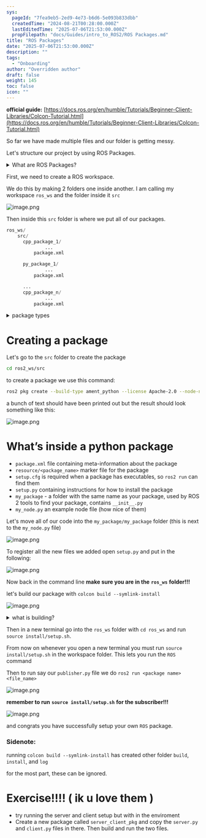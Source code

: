 ```yaml
---
sys:
  pageId: "7fea9eb5-2ed9-4e73-b6d6-5e093b833dbb"
  createdTime: "2024-08-21T00:28:00.000Z"
  lastEditedTime: "2025-07-06T21:53:00.000Z"
  propFilepath: "docs/Guides/intro_to_ROS2/ROS Packages.md"
title: "ROS Packages"
date: "2025-07-06T21:53:00.000Z"
description: ""
tags:
  - "Onboarding"
author: "Overridden author"
draft: false
weight: 145
toc: false
icon: ""
---
```


**official guide:** [https://docs.ros.org/en/humble/Tutorials/Beginner-Client-Libraries/Colcon-Tutorial.html](https://docs.ros.org/en/humble/Tutorials/Beginner-Client-Libraries/Colcon-Tutorial.html)

So far we have made multiple files and our folder is getting messy.

Let's structure our project by using ROS Packages.

<details>
      <summary>What are ROS Packages?</summary>
      ROS Packages are, as the name implies, packages of code that are highly sharable between ROS developers.
  </details>

First, we need to create a ROS workspace.

We do this by making 2 folders one inside another. I am calling my workspace `ros_ws` and the folder inside it `src`

![image.png](https://prod-files-secure.s3.us-west-2.amazonaws.com/d518164a-d88e-44d1-a4ee-3adb3bd8bce0/70706947-fd18-4537-a67b-e12946812d31/image.png?X-Amz-Algorithm=AWS4-HMAC-SHA256&X-Amz-Content-Sha256=UNSIGNED-PAYLOAD&X-Amz-Credential=ASIAZI2LB466ZQR765RM%2F20250802%2Fus-west-2%2Fs3%2Faws4_request&X-Amz-Date=20250802T181214Z&X-Amz-Expires=3600&X-Amz-Security-Token=IQoJb3JpZ2luX2VjEOL%2F%2F%2F%2F%2F%2F%2F%2F%2F%2FwEaCXVzLXdlc3QtMiJGMEQCIEBYazNSOwqv2iqla4VHM5zcTjj1cQ3trvpbsfZbDnEsAiB294bno5Bg5fU0PIvwYkInewX4%2FXnE9vUjaYM5IOu7syr%2FAwgbEAAaDDYzNzQyMzE4MzgwNSIMvpXGm7r9NKgLjuzPKtwDkfiTWCgUWN3leOmRmljXhFpTyXEgCCBKuiagrbDriHT1i2nacI73ysgJ%2Fe2uxNnlez8c099EMBRquxTjFV3bnadJPxM4bm4JIEjtv4Nn%2BOsjapa6eGstg5WVW3hfllN3TfW5HOc5GcISb7T%2F%2BX%2FWbtuLfdgNX8biFxlZwOUem6W58nkRrY47rcwofCEPPfwsS4dDBX2ynm%2F1eswtWVunRNEP6bFUUDC%2B7UeX%2F6Y3AW1NAkVF2MPljOWMcV3IQT2Z49YUT8BhbO0%2BDhhf2c0DEyt3%2FF4T0paXtM1BYNifP3L45Ce0WDhSE0IEaciDh6KUewqvcFIVqmLbU%2BaJ0s9G8f6xP4Y84%2Fe61tkIVwWv%2BUjAIlXcNJQOZnrnQjBKJnx5jSiKd3d7UhwGDEFIvdpQ5iOsxhyVrBDZVE3wkewOcTmw%2BoTEp%2BF7UgrUDl%2FONszvKnx3TJMzaXZOirDlaUcDxdM9%2BNhijGti96KZrQ7bgf9jP0COnMgokv9tiIfVbhzo3xXBQlj6L5vlEjSf1CfjRGxxLpb8qlOJsYN3Eatr2EV4grA21uJ3ztDwZs0kOuOHTpfSnjx5wVSni3zqCkTUkV78CqNk8hGSjf0vs0X%2BYcVYQ%2F8PgRyUbqdt%2FFMw6525xAY6pgEik6jri%2FBfwszSKYqhgtoD%2FdeTJU1XmTLwaBEMrJa74NDOL46Hx0k%2F%2BT9GhHwacmlRmJLRnYH%2BhOGTVwxBecKatpEhbzTEsrVnw9mGRRDefYPHDLIZLDmgWgomcYpvmi1jKd0GOUKV21r872CH5Q4i30wVAWy9G38MBvbllJhujmld2ubdB8cXdVR4%2FAymdBg3OzAvO7TeEnhsY3CHkB%2FnEpaywGpv&X-Amz-Signature=ec20ff9640454de2deb707d553800ea83fb18029bed2b97042daf84481892d36&X-Amz-SignedHeaders=host&x-amz-checksum-mode=ENABLED&x-id=GetObject)

Then inside this `src` folder is where we put all of our packages.

```python
ros_ws/
    src/
      cpp_package_1/
		      ...
          package.xml

      py_package_1/
		      ...
          package.xml

      ...
      cpp_package_n/
		      ...
          package.xml

```

<details>

<summary>package types</summary>

packages can be either `C++` or python.

the intern file structure is different for each but for this guide we will stick to creating python packages

</details>

# Creating a package

Let's go to the `src` folder to create the package

```bash
cd ros2_ws/src
```

to create a package we use this command:

```bash
ros2 pkg create --build-type ament_python --license Apache-2.0 --node-name my_node my_package
```

a bunch of text should have been printed out but the result should look something like this:

![image.png](https://prod-files-secure.s3.us-west-2.amazonaws.com/d518164a-d88e-44d1-a4ee-3adb3bd8bce0/e6cf1e3f-8512-4a3e-b131-079f800bf3e8/image.png?X-Amz-Algorithm=AWS4-HMAC-SHA256&X-Amz-Content-Sha256=UNSIGNED-PAYLOAD&X-Amz-Credential=ASIAZI2LB466ZQR765RM%2F20250802%2Fus-west-2%2Fs3%2Faws4_request&X-Amz-Date=20250802T181214Z&X-Amz-Expires=3600&X-Amz-Security-Token=IQoJb3JpZ2luX2VjEOL%2F%2F%2F%2F%2F%2F%2F%2F%2F%2FwEaCXVzLXdlc3QtMiJGMEQCIEBYazNSOwqv2iqla4VHM5zcTjj1cQ3trvpbsfZbDnEsAiB294bno5Bg5fU0PIvwYkInewX4%2FXnE9vUjaYM5IOu7syr%2FAwgbEAAaDDYzNzQyMzE4MzgwNSIMvpXGm7r9NKgLjuzPKtwDkfiTWCgUWN3leOmRmljXhFpTyXEgCCBKuiagrbDriHT1i2nacI73ysgJ%2Fe2uxNnlez8c099EMBRquxTjFV3bnadJPxM4bm4JIEjtv4Nn%2BOsjapa6eGstg5WVW3hfllN3TfW5HOc5GcISb7T%2F%2BX%2FWbtuLfdgNX8biFxlZwOUem6W58nkRrY47rcwofCEPPfwsS4dDBX2ynm%2F1eswtWVunRNEP6bFUUDC%2B7UeX%2F6Y3AW1NAkVF2MPljOWMcV3IQT2Z49YUT8BhbO0%2BDhhf2c0DEyt3%2FF4T0paXtM1BYNifP3L45Ce0WDhSE0IEaciDh6KUewqvcFIVqmLbU%2BaJ0s9G8f6xP4Y84%2Fe61tkIVwWv%2BUjAIlXcNJQOZnrnQjBKJnx5jSiKd3d7UhwGDEFIvdpQ5iOsxhyVrBDZVE3wkewOcTmw%2BoTEp%2BF7UgrUDl%2FONszvKnx3TJMzaXZOirDlaUcDxdM9%2BNhijGti96KZrQ7bgf9jP0COnMgokv9tiIfVbhzo3xXBQlj6L5vlEjSf1CfjRGxxLpb8qlOJsYN3Eatr2EV4grA21uJ3ztDwZs0kOuOHTpfSnjx5wVSni3zqCkTUkV78CqNk8hGSjf0vs0X%2BYcVYQ%2F8PgRyUbqdt%2FFMw6525xAY6pgEik6jri%2FBfwszSKYqhgtoD%2FdeTJU1XmTLwaBEMrJa74NDOL46Hx0k%2F%2BT9GhHwacmlRmJLRnYH%2BhOGTVwxBecKatpEhbzTEsrVnw9mGRRDefYPHDLIZLDmgWgomcYpvmi1jKd0GOUKV21r872CH5Q4i30wVAWy9G38MBvbllJhujmld2ubdB8cXdVR4%2FAymdBg3OzAvO7TeEnhsY3CHkB%2FnEpaywGpv&X-Amz-Signature=0dc681646ff00abb300c5ea335acaa280ee1aa62402c0a8116e82515cb637282&X-Amz-SignedHeaders=host&x-amz-checksum-mode=ENABLED&x-id=GetObject)

# What’s inside a python package

- `package.xml` file containing meta-information about the package
- `resource/<package_name>` marker file for the package
- `setup.cfg` is required when a package has executables, so `ros2 run` can find them
- `setup.py` containing instructions for how to install the package
- `my_package` - a folder with the same name as your package, used by ROS 2 tools to find your package, contains `__init__.py`
- `my_node.py` an example node file (how nice of them)

Let's move all of our code into the `my_package/my_package` folder (this is next to the `my_node.py` file)

![image.png](https://prod-files-secure.s3.us-west-2.amazonaws.com/d518164a-d88e-44d1-a4ee-3adb3bd8bce0/9ce58f11-0da9-4d3e-b86d-506a9685d378/image.png?X-Amz-Algorithm=AWS4-HMAC-SHA256&X-Amz-Content-Sha256=UNSIGNED-PAYLOAD&X-Amz-Credential=ASIAZI2LB466ZQR765RM%2F20250802%2Fus-west-2%2Fs3%2Faws4_request&X-Amz-Date=20250802T181214Z&X-Amz-Expires=3600&X-Amz-Security-Token=IQoJb3JpZ2luX2VjEOL%2F%2F%2F%2F%2F%2F%2F%2F%2F%2FwEaCXVzLXdlc3QtMiJGMEQCIEBYazNSOwqv2iqla4VHM5zcTjj1cQ3trvpbsfZbDnEsAiB294bno5Bg5fU0PIvwYkInewX4%2FXnE9vUjaYM5IOu7syr%2FAwgbEAAaDDYzNzQyMzE4MzgwNSIMvpXGm7r9NKgLjuzPKtwDkfiTWCgUWN3leOmRmljXhFpTyXEgCCBKuiagrbDriHT1i2nacI73ysgJ%2Fe2uxNnlez8c099EMBRquxTjFV3bnadJPxM4bm4JIEjtv4Nn%2BOsjapa6eGstg5WVW3hfllN3TfW5HOc5GcISb7T%2F%2BX%2FWbtuLfdgNX8biFxlZwOUem6W58nkRrY47rcwofCEPPfwsS4dDBX2ynm%2F1eswtWVunRNEP6bFUUDC%2B7UeX%2F6Y3AW1NAkVF2MPljOWMcV3IQT2Z49YUT8BhbO0%2BDhhf2c0DEyt3%2FF4T0paXtM1BYNifP3L45Ce0WDhSE0IEaciDh6KUewqvcFIVqmLbU%2BaJ0s9G8f6xP4Y84%2Fe61tkIVwWv%2BUjAIlXcNJQOZnrnQjBKJnx5jSiKd3d7UhwGDEFIvdpQ5iOsxhyVrBDZVE3wkewOcTmw%2BoTEp%2BF7UgrUDl%2FONszvKnx3TJMzaXZOirDlaUcDxdM9%2BNhijGti96KZrQ7bgf9jP0COnMgokv9tiIfVbhzo3xXBQlj6L5vlEjSf1CfjRGxxLpb8qlOJsYN3Eatr2EV4grA21uJ3ztDwZs0kOuOHTpfSnjx5wVSni3zqCkTUkV78CqNk8hGSjf0vs0X%2BYcVYQ%2F8PgRyUbqdt%2FFMw6525xAY6pgEik6jri%2FBfwszSKYqhgtoD%2FdeTJU1XmTLwaBEMrJa74NDOL46Hx0k%2F%2BT9GhHwacmlRmJLRnYH%2BhOGTVwxBecKatpEhbzTEsrVnw9mGRRDefYPHDLIZLDmgWgomcYpvmi1jKd0GOUKV21r872CH5Q4i30wVAWy9G38MBvbllJhujmld2ubdB8cXdVR4%2FAymdBg3OzAvO7TeEnhsY3CHkB%2FnEpaywGpv&X-Amz-Signature=1ea3de738d02cbcace2fe5d7080d479b00fde13886f35c579f7c5911ff5ba148&X-Amz-SignedHeaders=host&x-amz-checksum-mode=ENABLED&x-id=GetObject)

To register all the new files we added open `setup.py` and put in the following:

![image.png](https://prod-files-secure.s3.us-west-2.amazonaws.com/d518164a-d88e-44d1-a4ee-3adb3bd8bce0/1cd7c262-4cae-4496-9d75-c178537d24a2/image.png?X-Amz-Algorithm=AWS4-HMAC-SHA256&X-Amz-Content-Sha256=UNSIGNED-PAYLOAD&X-Amz-Credential=ASIAZI2LB466ZQR765RM%2F20250802%2Fus-west-2%2Fs3%2Faws4_request&X-Amz-Date=20250802T181214Z&X-Amz-Expires=3600&X-Amz-Security-Token=IQoJb3JpZ2luX2VjEOL%2F%2F%2F%2F%2F%2F%2F%2F%2F%2FwEaCXVzLXdlc3QtMiJGMEQCIEBYazNSOwqv2iqla4VHM5zcTjj1cQ3trvpbsfZbDnEsAiB294bno5Bg5fU0PIvwYkInewX4%2FXnE9vUjaYM5IOu7syr%2FAwgbEAAaDDYzNzQyMzE4MzgwNSIMvpXGm7r9NKgLjuzPKtwDkfiTWCgUWN3leOmRmljXhFpTyXEgCCBKuiagrbDriHT1i2nacI73ysgJ%2Fe2uxNnlez8c099EMBRquxTjFV3bnadJPxM4bm4JIEjtv4Nn%2BOsjapa6eGstg5WVW3hfllN3TfW5HOc5GcISb7T%2F%2BX%2FWbtuLfdgNX8biFxlZwOUem6W58nkRrY47rcwofCEPPfwsS4dDBX2ynm%2F1eswtWVunRNEP6bFUUDC%2B7UeX%2F6Y3AW1NAkVF2MPljOWMcV3IQT2Z49YUT8BhbO0%2BDhhf2c0DEyt3%2FF4T0paXtM1BYNifP3L45Ce0WDhSE0IEaciDh6KUewqvcFIVqmLbU%2BaJ0s9G8f6xP4Y84%2Fe61tkIVwWv%2BUjAIlXcNJQOZnrnQjBKJnx5jSiKd3d7UhwGDEFIvdpQ5iOsxhyVrBDZVE3wkewOcTmw%2BoTEp%2BF7UgrUDl%2FONszvKnx3TJMzaXZOirDlaUcDxdM9%2BNhijGti96KZrQ7bgf9jP0COnMgokv9tiIfVbhzo3xXBQlj6L5vlEjSf1CfjRGxxLpb8qlOJsYN3Eatr2EV4grA21uJ3ztDwZs0kOuOHTpfSnjx5wVSni3zqCkTUkV78CqNk8hGSjf0vs0X%2BYcVYQ%2F8PgRyUbqdt%2FFMw6525xAY6pgEik6jri%2FBfwszSKYqhgtoD%2FdeTJU1XmTLwaBEMrJa74NDOL46Hx0k%2F%2BT9GhHwacmlRmJLRnYH%2BhOGTVwxBecKatpEhbzTEsrVnw9mGRRDefYPHDLIZLDmgWgomcYpvmi1jKd0GOUKV21r872CH5Q4i30wVAWy9G38MBvbllJhujmld2ubdB8cXdVR4%2FAymdBg3OzAvO7TeEnhsY3CHkB%2FnEpaywGpv&X-Amz-Signature=70b59f8b1d9c1117a42bc1651f26346a0a21acc2c529304fff2bf1d12699e251&X-Amz-SignedHeaders=host&x-amz-checksum-mode=ENABLED&x-id=GetObject)

Now back in the command line **make sure you are in the** **`ros_ws`** **folder!!!**

let's build our package with `colcon build --symlink-install`

![image.png](https://prod-files-secure.s3.us-west-2.amazonaws.com/d518164a-d88e-44d1-a4ee-3adb3bd8bce0/2f2a0d27-b173-48fd-b189-5f5c0ce65619/image.png?X-Amz-Algorithm=AWS4-HMAC-SHA256&X-Amz-Content-Sha256=UNSIGNED-PAYLOAD&X-Amz-Credential=ASIAZI2LB466ZQR765RM%2F20250802%2Fus-west-2%2Fs3%2Faws4_request&X-Amz-Date=20250802T181214Z&X-Amz-Expires=3600&X-Amz-Security-Token=IQoJb3JpZ2luX2VjEOL%2F%2F%2F%2F%2F%2F%2F%2F%2F%2FwEaCXVzLXdlc3QtMiJGMEQCIEBYazNSOwqv2iqla4VHM5zcTjj1cQ3trvpbsfZbDnEsAiB294bno5Bg5fU0PIvwYkInewX4%2FXnE9vUjaYM5IOu7syr%2FAwgbEAAaDDYzNzQyMzE4MzgwNSIMvpXGm7r9NKgLjuzPKtwDkfiTWCgUWN3leOmRmljXhFpTyXEgCCBKuiagrbDriHT1i2nacI73ysgJ%2Fe2uxNnlez8c099EMBRquxTjFV3bnadJPxM4bm4JIEjtv4Nn%2BOsjapa6eGstg5WVW3hfllN3TfW5HOc5GcISb7T%2F%2BX%2FWbtuLfdgNX8biFxlZwOUem6W58nkRrY47rcwofCEPPfwsS4dDBX2ynm%2F1eswtWVunRNEP6bFUUDC%2B7UeX%2F6Y3AW1NAkVF2MPljOWMcV3IQT2Z49YUT8BhbO0%2BDhhf2c0DEyt3%2FF4T0paXtM1BYNifP3L45Ce0WDhSE0IEaciDh6KUewqvcFIVqmLbU%2BaJ0s9G8f6xP4Y84%2Fe61tkIVwWv%2BUjAIlXcNJQOZnrnQjBKJnx5jSiKd3d7UhwGDEFIvdpQ5iOsxhyVrBDZVE3wkewOcTmw%2BoTEp%2BF7UgrUDl%2FONszvKnx3TJMzaXZOirDlaUcDxdM9%2BNhijGti96KZrQ7bgf9jP0COnMgokv9tiIfVbhzo3xXBQlj6L5vlEjSf1CfjRGxxLpb8qlOJsYN3Eatr2EV4grA21uJ3ztDwZs0kOuOHTpfSnjx5wVSni3zqCkTUkV78CqNk8hGSjf0vs0X%2BYcVYQ%2F8PgRyUbqdt%2FFMw6525xAY6pgEik6jri%2FBfwszSKYqhgtoD%2FdeTJU1XmTLwaBEMrJa74NDOL46Hx0k%2F%2BT9GhHwacmlRmJLRnYH%2BhOGTVwxBecKatpEhbzTEsrVnw9mGRRDefYPHDLIZLDmgWgomcYpvmi1jKd0GOUKV21r872CH5Q4i30wVAWy9G38MBvbllJhujmld2ubdB8cXdVR4%2FAymdBg3OzAvO7TeEnhsY3CHkB%2FnEpaywGpv&X-Amz-Signature=f1ca4f89cb19f0e9f13fd38c505b14c6c39a5ecabf26f1afd1e78cbe41f57bdf&X-Amz-SignedHeaders=host&x-amz-checksum-mode=ENABLED&x-id=GetObject)

<details>

<summary>what is building?</summary>

if you are a CS major at Rose-Hulman you will learn the answer to this in CSSE132

but TLDR; is it combines all the code files into one program that can be run easily 

</details>

Then in a new terminal go into the `ros_ws` folder with `cd ros_ws` and run `source install/setup.sh`. 

From now on whenever you open a new terminal you must run `source install/setup.sh` in the workspace folder. This lets you run the `ROS` command

Then to run say our `publisher.py` file we do `ros2 run <package name> <file_name>`

![image.png](https://prod-files-secure.s3.us-west-2.amazonaws.com/d518164a-d88e-44d1-a4ee-3adb3bd8bce0/4f4b1219-3a44-4632-aa0a-ce3471699f59/image.png?X-Amz-Algorithm=AWS4-HMAC-SHA256&X-Amz-Content-Sha256=UNSIGNED-PAYLOAD&X-Amz-Credential=ASIAZI2LB466ZQR765RM%2F20250802%2Fus-west-2%2Fs3%2Faws4_request&X-Amz-Date=20250802T181214Z&X-Amz-Expires=3600&X-Amz-Security-Token=IQoJb3JpZ2luX2VjEOL%2F%2F%2F%2F%2F%2F%2F%2F%2F%2FwEaCXVzLXdlc3QtMiJGMEQCIEBYazNSOwqv2iqla4VHM5zcTjj1cQ3trvpbsfZbDnEsAiB294bno5Bg5fU0PIvwYkInewX4%2FXnE9vUjaYM5IOu7syr%2FAwgbEAAaDDYzNzQyMzE4MzgwNSIMvpXGm7r9NKgLjuzPKtwDkfiTWCgUWN3leOmRmljXhFpTyXEgCCBKuiagrbDriHT1i2nacI73ysgJ%2Fe2uxNnlez8c099EMBRquxTjFV3bnadJPxM4bm4JIEjtv4Nn%2BOsjapa6eGstg5WVW3hfllN3TfW5HOc5GcISb7T%2F%2BX%2FWbtuLfdgNX8biFxlZwOUem6W58nkRrY47rcwofCEPPfwsS4dDBX2ynm%2F1eswtWVunRNEP6bFUUDC%2B7UeX%2F6Y3AW1NAkVF2MPljOWMcV3IQT2Z49YUT8BhbO0%2BDhhf2c0DEyt3%2FF4T0paXtM1BYNifP3L45Ce0WDhSE0IEaciDh6KUewqvcFIVqmLbU%2BaJ0s9G8f6xP4Y84%2Fe61tkIVwWv%2BUjAIlXcNJQOZnrnQjBKJnx5jSiKd3d7UhwGDEFIvdpQ5iOsxhyVrBDZVE3wkewOcTmw%2BoTEp%2BF7UgrUDl%2FONszvKnx3TJMzaXZOirDlaUcDxdM9%2BNhijGti96KZrQ7bgf9jP0COnMgokv9tiIfVbhzo3xXBQlj6L5vlEjSf1CfjRGxxLpb8qlOJsYN3Eatr2EV4grA21uJ3ztDwZs0kOuOHTpfSnjx5wVSni3zqCkTUkV78CqNk8hGSjf0vs0X%2BYcVYQ%2F8PgRyUbqdt%2FFMw6525xAY6pgEik6jri%2FBfwszSKYqhgtoD%2FdeTJU1XmTLwaBEMrJa74NDOL46Hx0k%2F%2BT9GhHwacmlRmJLRnYH%2BhOGTVwxBecKatpEhbzTEsrVnw9mGRRDefYPHDLIZLDmgWgomcYpvmi1jKd0GOUKV21r872CH5Q4i30wVAWy9G38MBvbllJhujmld2ubdB8cXdVR4%2FAymdBg3OzAvO7TeEnhsY3CHkB%2FnEpaywGpv&X-Amz-Signature=3eb99d624186a51480bba38a4ead867d9060bf647c05cb898f81839c4709ec88&X-Amz-SignedHeaders=host&x-amz-checksum-mode=ENABLED&x-id=GetObject)

**remember to run** **`source install/setup.sh`** **for the subscriber!!!**

![image.png](https://prod-files-secure.s3.us-west-2.amazonaws.com/d518164a-d88e-44d1-a4ee-3adb3bd8bce0/02121119-dad4-49ec-8356-c956108b4243/image.png?X-Amz-Algorithm=AWS4-HMAC-SHA256&X-Amz-Content-Sha256=UNSIGNED-PAYLOAD&X-Amz-Credential=ASIAZI2LB466ZQR765RM%2F20250802%2Fus-west-2%2Fs3%2Faws4_request&X-Amz-Date=20250802T181214Z&X-Amz-Expires=3600&X-Amz-Security-Token=IQoJb3JpZ2luX2VjEOL%2F%2F%2F%2F%2F%2F%2F%2F%2F%2FwEaCXVzLXdlc3QtMiJGMEQCIEBYazNSOwqv2iqla4VHM5zcTjj1cQ3trvpbsfZbDnEsAiB294bno5Bg5fU0PIvwYkInewX4%2FXnE9vUjaYM5IOu7syr%2FAwgbEAAaDDYzNzQyMzE4MzgwNSIMvpXGm7r9NKgLjuzPKtwDkfiTWCgUWN3leOmRmljXhFpTyXEgCCBKuiagrbDriHT1i2nacI73ysgJ%2Fe2uxNnlez8c099EMBRquxTjFV3bnadJPxM4bm4JIEjtv4Nn%2BOsjapa6eGstg5WVW3hfllN3TfW5HOc5GcISb7T%2F%2BX%2FWbtuLfdgNX8biFxlZwOUem6W58nkRrY47rcwofCEPPfwsS4dDBX2ynm%2F1eswtWVunRNEP6bFUUDC%2B7UeX%2F6Y3AW1NAkVF2MPljOWMcV3IQT2Z49YUT8BhbO0%2BDhhf2c0DEyt3%2FF4T0paXtM1BYNifP3L45Ce0WDhSE0IEaciDh6KUewqvcFIVqmLbU%2BaJ0s9G8f6xP4Y84%2Fe61tkIVwWv%2BUjAIlXcNJQOZnrnQjBKJnx5jSiKd3d7UhwGDEFIvdpQ5iOsxhyVrBDZVE3wkewOcTmw%2BoTEp%2BF7UgrUDl%2FONszvKnx3TJMzaXZOirDlaUcDxdM9%2BNhijGti96KZrQ7bgf9jP0COnMgokv9tiIfVbhzo3xXBQlj6L5vlEjSf1CfjRGxxLpb8qlOJsYN3Eatr2EV4grA21uJ3ztDwZs0kOuOHTpfSnjx5wVSni3zqCkTUkV78CqNk8hGSjf0vs0X%2BYcVYQ%2F8PgRyUbqdt%2FFMw6525xAY6pgEik6jri%2FBfwszSKYqhgtoD%2FdeTJU1XmTLwaBEMrJa74NDOL46Hx0k%2F%2BT9GhHwacmlRmJLRnYH%2BhOGTVwxBecKatpEhbzTEsrVnw9mGRRDefYPHDLIZLDmgWgomcYpvmi1jKd0GOUKV21r872CH5Q4i30wVAWy9G38MBvbllJhujmld2ubdB8cXdVR4%2FAymdBg3OzAvO7TeEnhsY3CHkB%2FnEpaywGpv&X-Amz-Signature=1269b07f4820210bcbba77f3a7894cbf552f7e3cda68347d54cc4cac46e5a2f1&X-Amz-SignedHeaders=host&x-amz-checksum-mode=ENABLED&x-id=GetObject)

and congrats you have successfully setup your own `ROS` package.

### Sidenote:

running `colcon build --symlink-install` has created other folder `build`, `install`, and `log`

for the most part, these can be ignored.

# Exercise!!!! ( ik u love them )

- try running the server and client setup but with in the enviroment
- Create a new package called `server_client_pkg` and copy the `server.py` and `client.py` files in there. Then build and run the two files.
